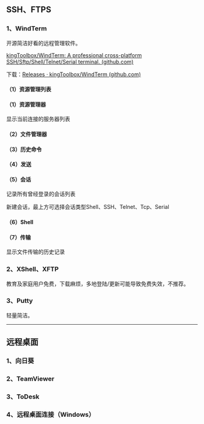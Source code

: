 ## SSH、FTPS

### 1、WindTerm

开源简洁好看的远程管理软件。

[kingToolbox/WindTerm: A professional cross-platform SSH/Sftp/Shell/Telnet/Serial terminal. (github.com)](https://github.com/kingToolbox/WindTerm)

下载：[Releases · kingToolbox/WindTerm (github.com)](https://github.com/kingToolbox/WindTerm/releases)

#### （1）资源管理列表

#### （1）资源管理器

显示当前连接的服务器列表

#### （2）文件管理器

#### （3）历史命令

#### （4）发送

#### （5）会话

记录所有曾经登录的会话列表

新建会话，最上方可选择会话类型Shell、SSH、Telnet、Tcp、Serial

#### （6）Shell

#### （7）传输

显示文件传输的历史记录

### 2、XShell、XFTP

教育及家庭用户免费，下载麻烦，多地登陆/更新可能导致免费失效，不推荐。

### 3、Putty

轻量简洁。

---

## 远程桌面

### 1、向日葵

### 2、TeamViewer

### 3、ToDesk

### 4、远程桌面连接（Windows）

